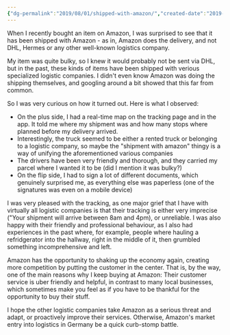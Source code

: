 ```yaml
---
{"dg-permalink":"2019/08/01/shipped-with-amazon/","created-date":"2019-08-01T00:00:00","dg-home":false,"dg-pinned":false,"dg-home-link":false,"dg-publish":true,"disabled rules":["header-increment","yaml-title","yaml-title-alias","file-name-heading"],"title":"Shipped with Amazon","aliases":["Shipped with Amazon"],"linter-yaml-title-alias":"Shipped with Amazon","updated-date":"2025-05-05T17:44:21","tags":["dgarticle","Miscellaneous"],"dg-path":"2019-08-01-shipped-with-amazon.md","permalink":"/2019/08/01/shipped-with-amazon/","dgPassFrontmatter":true}
---
```



When I recently bought an item on Amazon, I was surprised to see that it has been shipped with Amazon - as in, Amazon does the delivery, and not DHL, Hermes or any other well-known logistics company.

My item was quite bulky, so I knew it would probably not be sent via DHL, but in the past, these kinds of items have been shipped with verious specialized logistic companies. I didn't even know Amazon was doing the shipping themselves, and googling around a bit showed that this far from common.

So I was very curious on how it turned out. Here is what I observed:
- On the plus side, I had a real-time map on the tracking page and in the app. It told me where my shipment was and how many stops where planned before my delivery arrived.
- Interestingly, the truck seemed to be either a rented truck or belonging to a logistic company, so maybe the "shipment with amazon" thingy is a way of unifying the aforementioned various companies
- The drivers have been very friendly and thorough, and they carried my parcel where I wanted it to be (did I mention it was bulky?)
- On the flip side, I had to sign a lot of different documents, which genuinely surprised me, as everything else was paperless (one of the signatures was even on a mobile device)

I was very pleased with the tracking, as one major grief that I have with virtually all logistic companies is that their tracking is either very imprecise ("Your shipment will arrive between 8am and 4pm), or unreliable. I was also happy with their friendly and professional behaviour, as I also had experiences in the past where, for example, people where hauling a refridgerator into the hallway, right in the middle of it, then grumbled something incomprehensive and left.

Amazon has the opportunity to shaking up the economy again, creating more competition by putting the customer in the center. That is, by the way, one of the main reasons why I keep buying at Amazon: Their customer service is uber friendly and helpful, in contrast to many local businesses, which sometimes make you feel as if you have to be thankful for the opportunity to buy their stuff.

I hope the other logistic companies take Amazon as a serious threat and adapt, or proactively improve their services. Otherwise, Amazon's market entry into logistics in Germany be a quick curb-stomp battle.
